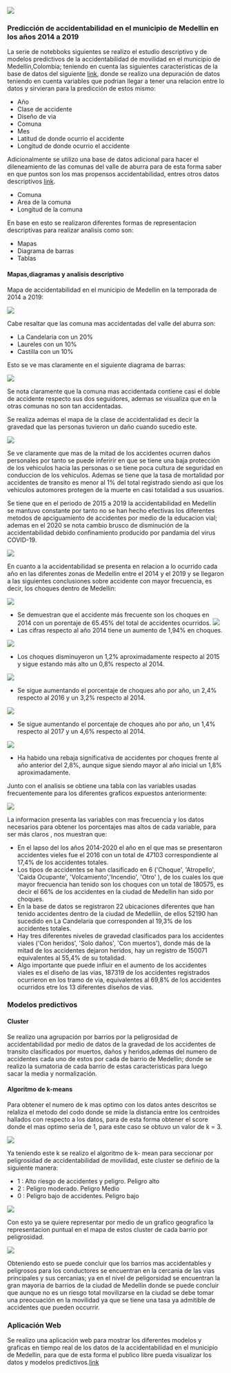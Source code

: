 ![](https://unal.edu.co/typo3conf/ext/unal_skin_default/Resources/Public/images/escudoUnal_black.png)
### Predicción de accidentabilidad en el municipio de Medellin en los años 2014 a 2019

La serie de notebboks siguientes se realizo el estudio descriptivo y de modelos predictivos de la accidentabilidad de movilidad en el municipio de Medellin,Colombia; teniendo en cuenta las siguientes caracteristicas de la base de datos del siguiente [link](http://medata.gov.co/dataset/incidentes-viales), donde se realizo una depuración de datos teniendo en cuenta variables que podrian llegar a tener una relacion entre lo datos y sirvieran para la predicción de estos mismo:

- Año 
- Clase de accidente
- Diseño de via
- Comuna
- Mes
- Latitud de donde ocurrio el accidente
- Longitud de donde ocurrio el accidente

Adicionalmente se utilizo una base de datos adicional para hacer el dileneamiento de las comunas del valle de aburra para de esta forma saber en que puntos son los mas propensos accidentabilidad, entres otros datos descriptivos [link](https://geomedellin-m-medellin.opendata.arcgis.com/datasets/l%C3%ADmite-catastral-de-comunas-y-corregimientos/explore?location=6.268500%2C-75.596100%2C12.09). 

- Comuna
- Area de la comuna
- Longitud de la comuna

En base en esto se realizaron diferentes formas de representacion descriptivas para realizar analisis como son:
- Mapas
- Diagrama de barras 
- Tablas

#### Mapas,diagramas y analisis descriptivo 

Mapa de accidentabilidad en el municipio de Medellin en la temporada de 2014 a 2019:

![](https://github.com/Universidad-Nacional-TAE/Primer-trabajo-TAE/blob/main/Images/MapaMedellinComunas.png)

Cabe resaltar que las comuna mas accidentadas del valle del aburra son:
 - La Candelaria con un 20%
 - Laureles con un 10%
 - Castilla con un 10%
 
 Esto se ve mas claramente en el siguiente diagrama de barras:
 
 ![](https://github.com/Universidad-Nacional-TAE/Primer-trabajo-TAE/blob/main/Images/NumeroAccidentesMedellin.png)
 
 Se nota claramente que la comuna mas accidentada contiene casi el doble de accidente respecto sus dos seguidores, ademas se visualiza que en la otras comunas no son tan accidentadas.
 
 Se realiza ademas el mapa de la clase de accidentalidad es decir la gravedad que las personas tuvieron un daño cuando sucedio este.
 
 ![](https://github.com/Universidad-Nacional-TAE/Primer-trabajo-TAE/blob/main/Images/ClaseAccidentalidadMedellin.png)
 
 Se ve claramente que mas de la mitad de los accidentes ocurren daños personales por tanto se puede inferirir en que se tiene una baja protección de los vehiculos hacia las personas o se tiene poca cultura de seguridad en conduccion de los vehiculos. Ademas se tiene que la tasa de mortalidad por accidentes de transito es menor al 1% del total registrado siendo asi que los vehiculos automores protegen de la muerte en casi totalidad a sus usuarios.
 
Se tiene que en el periodo de 2015 a 2019 la accidentabilidad en Medellin se mantuvo constante por tanto no se han hecho efectivas los diferentes metodos de apciguamiento de accidentes por medio de la educacion vial; ademas en el 2020 se nota cambio brusco de disminución de la accidentabilidad debido confinamiento producido por pandamia  del virus COVID-19.

![](https://github.com/Universidad-Nacional-TAE/Primer-trabajo-TAE/blob/main/Images/AccidentabilidadA%C3%B1o.png?raw=true)


En cuanto a la accidentabilidad se presenta en relacion a lo ocurrido cada año en las diferentes zonas de Medellin entre el 2014 y el 2019 y se llegaron a las siguientes conclusiones sobre accidente con mayor frecuencia, es decir, los choques dentro de Medellin:

![](https://github.com/Universidad-Nacional-TAE/Primer-trabajo-TAE/blob/main/Images/2014.jpeg)
- Se demuestran que el accidente más frecuente son los choques en 2014 con un porentaje de 65.45% del total de accidentes ocurridos.
![](https://github.com/Universidad-Nacional-TAE/Primer-trabajo-TAE/blob/main/Images/2015.jpeg)
- Las cifras respecto al año 2014 tiene un aumento de 1,94% en choques.

![](https://github.com/Universidad-Nacional-TAE/Primer-trabajo-TAE/blob/main/Images/2016.jpeg)
- Los choques disminuyeron un 1,2% aproximadamente respecto al 2015 y sigue estando más alto un 0,8% respecto al 2014.

![](https://github.com/Universidad-Nacional-TAE/Primer-trabajo-TAE/blob/main/Images/2017.jpeg)
- Se sigue aumentando el porcentaje de choques año por año, un 2,4% respecto al 2016 y un 3,2% respecto al 2014.
 
![](https://github.com/Universidad-Nacional-TAE/Primer-trabajo-TAE/blob/main/Images/2018.jpeg)
- Se sigue aumentando el porcentaje de choques año por año, un 1,4% respecto al 2017 y un 4,6% respecto al 2014.

![](https://github.com/Universidad-Nacional-TAE/Primer-trabajo-TAE/blob/main/Images/2019.jpeg)
- Ha habido una rebaja significativa de accidentes por choques frente al año anterior del 2,8%, aunque sigue siendo mayor al año inicial un 1,8% aproximadamente.


Junto con el analisis se obtiene una tabla con las variables usadas frecuentemente para los diferentes graficos expuestos anteriormente:

![](https://github.com/Universidad-Nacional-TAE/Primer-trabajo-TAE/blob/main/Images/frecuencia.jpeg)


La informacion presenta las variables con mas frecuencia y los datos necesarios para obtener los porcentajes mas altos de cada variable, para ser más claros , nos muestran que:

- En el lapso del los años 2014-2020 el año en el que mas se presentaron accidentes vieles fue el 2016 con un total de 47103 correspondiente al 17,4% de los accidentes totales.
- Los tipos de accidentes se han clasificado en 6 ('Choque', 'Atropello', 'Caida Ocupante', 'Volcamiento','Incendio', 'Otro' ), de los cuales los que mayor frecuencia han tenido son los choques con un total de 180575, es decir el 66% de los accidentes en la ciudad de Medellin han sido por choques.
- En la base de datos se registraron 22 ubicaciones diferentes que han tenido accidentes dentro de la ciudad de Medelliín, de ellos 52190 han sucedido en La Candelaria que corresponden al 19,3% de los accidentes totales.
- Hay tres diferentes niveles de gravedad clasificados para los accidentes viales ('Con heridos', 'Solo daños', 'Con muertos'), donde más de la mitad de los accidentes dejaron heridos, hay un registro de 150071 equivalentes al 55,4% de su totalidad.
- Algo importante que puede influir en el aumento de los accidentes viales es el diseño de las vias, 187319 de los accidentes registrados ocurrieron en los tramo de via, equivalentes al 69,8% de los accidentes ocurridos etre los 13 diferentes diseños de vias.

### Modelos predictivos

#### Cluster

Se realizo una agrupación por barrios por la peligrosidad de accidentabilidad por medio de datos de la gravedad de los accidentes de transito clasificados por  muertos, daños y heridos,ademas del numero de accidentes cada uno de estos por cada de barrio de Medellin; donde se realizo la sumatoria de cada barrio de estas caracteristicas para luego sacar la media y normalización.

#### Algoritmo de k-means

Para obtener el numero de k mas optimo con los datos antes descritos se relaliza el metodo del codo donde se mide la distancia entre los centroides hallados con respecto a los datos, para de esta forma obtener el score donde el mas optimo seria de 1, para este caso se obtuvo un valor de k = 3.

![](https://github.com/Universidad-Nacional-TAE/Primer-trabajo-TAE/blob/main/Images/KBarrio.png)

Ya teniendo este k se realizo el algoritmo de k- mean para seccionar por peligrosidad de accidentabilidad de movilidad, este cluster se definio de la siguiente manera:

- 1 : Alto riesgo de accidentes y peligro. Peligro alto 
- 2 : Peligro moderado. Peligro Medio 
- 0 : Peligro bajo de accidentes. Peligro bajo

![](https://github.com/Universidad-Nacional-TAE/Primer-trabajo-TAE/blob/main/Images/ClusterBarrio.PNG)

Con esto ya se quiere representar por medio de un grafico geografico la representacion puntual en el mapa de estos cluster de cada barrio por peligrosidad. 

![](https://github.com/Universidad-Nacional-TAE/Primer-trabajo-TAE/blob/main/Images/ClusterMapa1.png)

Obteniendo esto se puede concluir que los barrios mas accidentables y peligrosos para los conductores se encuentran en la cercania de las vias principales y sus cercanias; ya en el nivel de peligorsidad se encuentran la gran mayoria de barrios de la ciudad de Medellin donde se puede concluir que aunque no es un riesgo total movilizarse en la ciudad se debe tomar una preocuación en la movilidad ya que se tiene una tasa ya admitible de accidentes que pueden occurrir.

### Aplicación Web 

Se realizo una aplicación web para mostrar los diferentes modelos y graficas en tiempo real de los datos de la accidentabilidad en el municipio de Medellin, para que de esta forma el publico libre pueda visualizar los datos y modelos predictivos.[link](https://e4r3as.herokuapp.com/)

